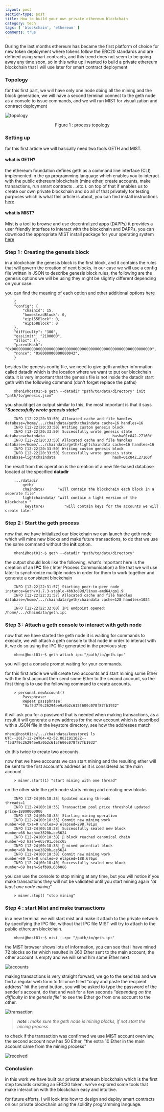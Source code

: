 ```yaml
---
layout: post
section-type: post
title: How to build your own private ethereum blockchain
category: tech
tags: [ 'blockchain', 'ethereum' ]
comments: true
---
```


During the last months ethereum has became the first platform of choice for new token deployment where tokens follow the ERC20 standards and are defined using smart contracts, and this trend does not seem to be going away any time soon, so in this write up i wanted to build a private ethereum blockchain that I will use later for smart contract deployment

### Topology
for this first part, we will have only one node doing all the mining and the block generation, we will have a second terminal connect to the geth node as a console to issue commands, and we will run MIST for visualization and contract deployment

![topology](https://github.com/haniMerzouki/haniMerzouki.github.io/blob/master/img/posts/2017-12-25-How-to-build-your-own-private-ethereum-private-blockchain/topology.png)
<p style="text-align: center">Figure 1 : process topology</p>

### Setting up
for this first article we will basically need two tools GETH and MIST.

#### what is GETH?
the ethereum foundation defines geth as a command line interface (CLI) implemented in the go programming language which enables you to interact with the public ethereum blockchain (mine ether, create accounts, make transactions, run smart contracts ...etc.). on top of that if enables us to create our own private blockchain and do all of that privately for testing purposes which is what this article is about, you can find install instructions [here](http://bit.ly/2LxAhPt)

#### what is MIST?
Mist is a tool to browse and use decentralized apps (DAPPs) it provides a user friendly interface to interact with the blockchain and DAPPs, you can download the appropriate MIST install package for your operating system [here](http://bit.ly/2LR9mem)

### Step 1 : Creating the genesis block
in a blockchain the genesis block is the first block, and it contains the rules that will govern the creation of next blocks, in our case we will use a config file written in JSON to describe genesis block rules, the following are the genesis options we will be using they might be slightly different depending on your case.

you can find the meaning of each option and other additional options [here](http://bit.ly/2OjFkRN)

```
    {
    "config": {
        "chainId": 15,
        "homesteadBlock": 0,
        "eip155Block": 0,
        "eip158Block": 0
    },
    "difficulty": "300",
    "gasLimit": "2100000",
    "alloc": {},
    "parentHash": "0x0000000000000000000000000000000000000000000000000000000000000000",
    "nonce": "0x0000000000000042",
    }
```

besides the genesis config file, we need to give geth another information called datadir which is the location where we want to put our blockchain data. it is very important that the genesis file is not inside the datadir start geth with the following command (don't forget replace the paths)

```
    mheni@host01:~$ geth --datadir "path/to/data/directory" init "path/to/genesis.json"
```

you should get an output similar to this, the most important is that it says ***"Successfully wrote genesis state"***

```
    INFO [12-22|20:33:50] Allocated cache and file handles         database=/home/.../chaindata/geth/chaindata cache=16 handles=16
    INFO [12-22|20:33:50] Writing custom genesis block 
    INFO [12-22|20:33:50] Successfully wrote genesis state         database=chaindata                               hash=01c842…27160f
    INFO [12-22|20:33:50] Allocated cache and file handles         database=/home/.../chaindata/geth/lightchaindata cache=16 handles=16
    INFO [12-22|20:33:50] Writing custom genesis block 
    INFO [12-22|20:33:50] Successfully wrote genesis state         database=lightchaindata                          hash=01c842…27160f
```

the result from this operation is the creation of a new file-based database located at the specified **datadir**

````
    .../datadir
        geth/
        chaindata/      "will contain the blockchain each block in a seperate file"
        lightchaindata/ "will contain a light version of the blockchain "
         keystore/         "will contain keys for the accounts we will create later"
````

### Step 2 : Start the geth process
now that we have initialized our blockchain we can launch the geth node which will mine new blocks and make future transactions, to do that we use the same command without the **init** option.

````
    mheni@host01:~$ geth --datadir "path/to/data/directory"
````

the output should look like the following, what's important here is the creation of an **IPC** file ( Inter Process Communication) a file that we will use later to synchronize multiple nodes in order for them to work together and generate a consistent blockchain
```
    INFO [12-22|22:31:57] Starting peer-to-peer node               instance=Geth/v1.7.3-stable-4bb3c89d/linux-amd64/go1.9
    INFO [12-22|22:31:57] Allocated cache and file handles         database=/home/.../chaindata/geth/chaindata cache=128 handles=1024
    ...
    INFO [12-22|22:32:00] IPC endpoint opened: /home/.../chaindata/geth.ipc 
```

### Step 3 : Attach a geth console to interact with geth node
now that we have started the geth node it is waiting for commands to execute, we will attach a geth console to that node in order to interact with it, we do so using the IPC file generated in the previous step

```
    mheni@host01:~$ geth attach ipc:"/path/to/geth.ipc"
```

you will get a console prompt waiting for your commands.

for this first article we will create two accounts and start mining some Ether with the first account then send some Ether to the second account, so the first thing is to use the following command to create accounts.

```
    > personal.newAccount()
        Passphrase: 
        Repeat passphrase: 
        "0xf5d7f9c26294ee9a0b2c615f600c078f87fb1932" 
```
it will ask you for a password that is needed when making transactions, as a result it will generate a new address for the new account which is described with a JSON file in the keystore directory, see how the addresses match

```
mheni@host01:~/.../chaindata/keystore$ ls
UTC--2017-12-24T04-42-52.882191162Z--"f5d7f9c26294ee9a0b2c615f600c078f87fb1932"
```

do this twice to create two accounts.

now that we have accounts we can start mining and the resulting ether will be sent to the first account's address as it is considered as the main account

```
    > miner.start(1) "start mining with one thread"
```

on the other side the geth node starts mining and creating new blocks

```
    INFO [12-24|00:18:35] Updated mining threads                   threads=1
    INFO [12-24|00:18:35] Transaction pool price threshold updated price=18000000000
    INFO [12-24|00:18:35] Starting mining operation 
    INFO [12-24|00:18:35] Commit new mining work                   number=68 txs=0 uncles=0 elapsed=298.781µs
    INFO [12-24|00:18:38] Successfully sealed new block            number=68 hash=e3820b…ce5624
    INFO [12-24|00:18:38] 🔗 block reached canonical chain          number=63 hash=e65791…cecc05
    INFO [12-24|00:18:38] 🔨 mined potential block                  number=68 hash=e3820b…ce5624
    INFO [12-24|00:18:38] Commit new mining work                   number=69 txs=0 uncles=0 elapsed=188.676µs
    INFO [12-24|00:18:40] Successfully sealed new block            number=69 hash=5efb99…63b086
```

you can use the console to stop mining at any time, but you will notice if you make transactions they will not be validated until you start mining again *"at least one node mining"*
```
    > miner.stop() "stop mining"
```

### Step 4 : start Mist and make transactions
in a new terminal we will start mist and make it attach to the private network by specifying the IPC file, without that IPC file MIST will try to attach to the public ethereum blockchain.

```
    mheni@host01:~$ mist --rpc "/path/to/geth.ipc"
```
the MIST browser shows lots of information, you can see that i have mined 72 blocks so far which resulted in 360 Ether sent to the main account, the other account is empty and we will send him some Ether next.

![accounts](https://github.com/haniMerzouki/haniMerzouki.github.io/blob/master/img/posts/2017-12-25-How-to-build-your-own-private-ethereum-private-blockchain/accounts.jpg)

making transactions is very straight forward, we go to the send tab and we find a regular web form to fill once filled "copy and paste the recipient address" hit the send button, you will be asked to type the password of the sender's account, do that and wait for a few seconds *"depending on the difficulty in the genesis file"* to see the Ether go from one account to the other.

![transaction](https://github.com/haniMerzouki/haniMerzouki.github.io/blob/master/img/posts/2017-12-25-How-to-build-your-own-private-ethereum-private-blockchain/transaction.jpg)

> ***note*** : *make sure the geth node is mining blocks, if not start the mining process*

to check if the transaction was confirmed we use MIST account overview, the second account now has 50 Ether, "the extra 10 Ether in the main account came from the mining process"

![received](https://github.com/haniMerzouki/haniMerzouki.github.io/blob/master/img/posts/2017-12-25-How-to-build-your-own-private-ethereum-private-blockchain/received.jpg)

### Conclusion
in this work we have built our private ethereum blockchain which is the first step towards creating an ERC20 token. we've explored some tools that make interaction with the blockchain easy and intuitive.

for future efforts, I will look into how to design and deploy smart contracts on our private blockchain using the solidity programming language.